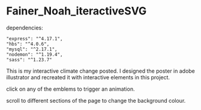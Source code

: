 # Fainer_Noah_iteractiveSVG

dependencies:

    "express": "^4.17.1",
    "hbs": "^4.0.6",
    "mysql": "^2.17.1",
    "nodemon": "^1.19.4",
    "sass": "^1.23.7"

This is my interactive climate change posted. I designed the poster in adobe illustrator and recreated it with interactive elements in this project.

click on any of the emblems to trigger an animation.

scroll to different sections of the page to change the background colour.
